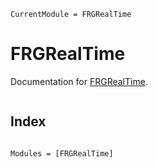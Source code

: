 ```@meta
CurrentModule = FRGRealTime
```

# FRGRealTime

Documentation for [FRGRealTime](https://github.com/Yangyang-Tan/FRGRealTime.jl).

```@contents
```


## Index
```@index
```

```@autodocs
Modules = [FRGRealTime]
```
